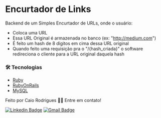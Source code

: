 # Encurtador de Links
Backend de um Simples Encurtador de URLs, onde o usuário:

- Coloca uma URL
- Essa URL Original é armazenada no banco (ex: "http://medium.com")
- É feito um hash de 8 dígitos em cima dessa URL original
- Quando feito uma requisição pra o "/{hash_criada}" o software redireciona o cliente para a URL original daquela hash

### 🛠 Tecnologias

- [Ruby](https://www.rubylang.com)
- [RubyOnRails](https://rubyonrails.org)
- [MySQL](https://www.mysql.com)



Feito por Caio Rodrigues 👋🏽 Entre em contato!

[![Linkedin Badge](https://img.shields.io/badge/-LinkedIn-blue?style=flat-square&logo=Linkedin&logoColor=white&link=https://www.linkedin.com/in/caiordm/)](https://www.linkedin.com/in/caiordm/) 
[![Gmail Badge](https://img.shields.io/badge/Gmail-c14438?style=flat-square&logo=Gmail&logoColor=white&link=mailto:caiordm08@gmail.com)](mailto:caiordm08@gmail.com)
